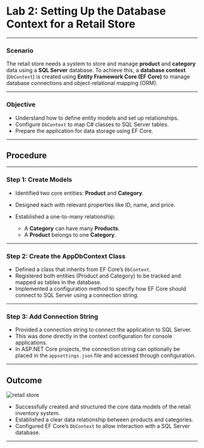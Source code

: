 
# Lab 2: Setting Up the Database Context for a Retail Store

---

###  **Scenario**

The retail store needs a system to store and manage **product** and **category** data using a **SQL Server** database.
To achieve this, a **database context** (`DbContext`) is created using **Entity Framework Core (EF Core)** to manage database connections and object-relational mapping (ORM).

---

###  **Objective**

* Understand how to define entity models and set up relationships.
* Configure `DbContext` to map C# classes to SQL Server tables.
* Prepare the application for data storage using EF Core.

---

##  **Procedure**

---

### Step 1: Create Models

* Identified two core entities: **Product** and **Category**.
* Designed each with relevant properties like ID, name, and price.
* Established a one-to-many relationship:

  * A **Category** can have many **Products**.
  * A **Product** belongs to one **Category**.

---

###  Step 2: Create the AppDbContext Class

* Defined a class that inherits from EF Core’s `DbContext`.
* Registered both entities (Product and Category) to be tracked and mapped as tables in the database.
* Implemented a configuration method to specify how EF Core should connect to SQL Server using a connection string.

---

### Step 3: Add Connection String

* Provided a connection string to connect the application to SQL Server.
* This was done directly in the context configuration for console applications.
* In ASP.NET Core projects, the connection string can optionally be placed in the `appsettings.json` file and accessed through configuration.

---

## **Outcome**



![retail store](https://github.com/user-attachments/assets/c7b022c4-1b55-43ac-9770-6cd3a4ea59ff)

* Successfully created and structured the core data models of the retail inventory system.
* Established a clear data relationship between products and categories.
* Configured EF Core’s `DbContext` to allow interaction with a SQL Server database.

---
